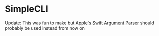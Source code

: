 # SimpleCLI

Update: This was fun to make but [Apple's Swift Argument Parser](https://github.com/apple/swift-argument-parser) should probably be used instead from now on
